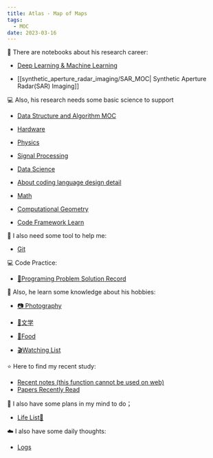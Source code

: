 ```yaml
---
title: Atlas - Map of Maps
tags:
  - MOC
date: 2023-03-16
---
```


🚧 There are notebooks about his research career:

* [Deep Learning & Machine Learning](computer_sci/deep_learning_and_machine_learning/deep_learning_MOC.md)

* [[synthetic_aperture_radar_imaging/SAR_MOC| Synthetic Aperture Radar(SAR) Imaging]]


💻 Also, his research needs some basic science to support

* [Data Structure and Algorithm MOC](computer_sci/data_structure_and_algorithm/MOC.md)

* [Hardware](computer_sci/hardware/hardware_MOC.md)

* [Physics](physics/physics_MOC.md)

* [Signal Processing](signal_processing/signal_processing_MOC.md)

* [Data Science](data_sci/data_sci_MOC.md)

* [About coding language design detail](computer_sci/coding_knowledge/coding_lang_MOC.md)

* [Math](math/MOC.md)

* [Computational Geometry](computer_sci/computational_geometry/MOC.md)

* [Code Framework Learn](computer_sci/code_frame_learn/MOC.md)

🦺 I also need some tool to help me:

* [Git](toolkit/git/git_MOC.md)

💻 Code Practice:

* [💽Programing Problem Solution Record](https://github.com/PinkR1ver/JudeW-Problemset)

🛶 Also, he learn some knowledge about his hobbies:

* [📷 Photography](photography/photography_MOC.md)

* [📮文学](文学/文学_MOC.md)

* [🥐Food](food/MOC.md)

* [🎬Watching List](https://pinkr1ver.notion.site/5e136466f3664ff1aaaa75b85446e5b4?v=a41efbce52a84f7aa89d8f649f4620f6&pvs=4)

⭐ Here to find my recent study:

* [Recent notes (this function cannot be used on web)](recent.md)
* [Papers Recently Read](research_career/papers_read.md)

🎏 I also have some plans in my mind to do；

* [Life List🚀](plan/life.md)

☁️ I also have some daily thoughts:
* [Logs](log/log_MOC.md)